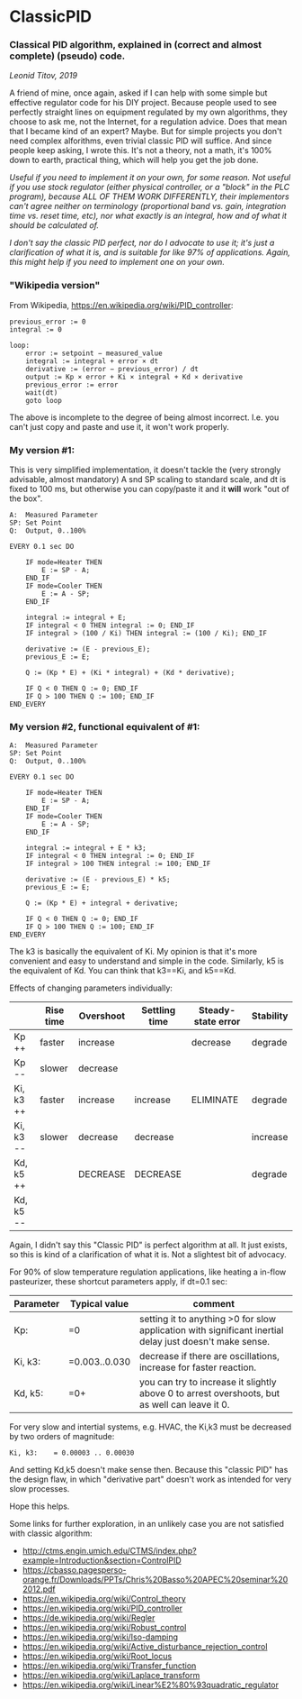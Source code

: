 # ClassicPID

### Classical PID algorithm, explained in (correct and almost complete) (pseudo) code.

_Leonid Titov, 2019_

A friend of mine, once again, asked if I can help with some simple but effective regulator code for his DIY project. Because people used to see perfectly straight lines on equipment regulated by my own algorithms, they choose to ask me, not the Internet, for a regulation advice. Does that mean that I became kind of an expert? Maybe. But for simple projects you don't need complex alforithms, even trivial classic PID will suffice. And since people keep asking, I wrote this. It's not a theory, not a math, it's 100% down to earth, practical thing, which will help you get the job done.

_Useful if you need to implement it on your own, for some reason. Not useful if you use stock
regulator (either physical controller, or a "block" in the PLC program), because ALL OF THEM WORK DIFFERENTLY,
their implementors can't agree neither on terminology (proportional band vs. gain, integration time vs. reset time, etc),
nor what exactly is an integral, how and of what it should be calculated of._

_I don't say the classic PID perfect, nor do I advocate to use it; it's just a clarification of what it is, and is
suitable for like 97% of applications. Again, this might help if you need to implement one on your own._

### "Wikipedia version"

From Wikipedia, https://en.wikipedia.org/wiki/PID_controller:

	previous_error := 0
	integral := 0
	
	loop:
		error := setpoint − measured_value
		integral := integral + error × dt
		derivative := (error − previous_error) / dt
		output := Kp × error + Ki × integral + Kd × derivative
		previous_error := error
		wait(dt)
		goto loop

The above is incomplete to the degree of being almost incorrect. I.e. you can't just copy and paste and use it,
it won't work properly.

### My version #1:

This is very simplified implementation, it doesn't tackle the (very strongly advisable, almost mandatory)
A snd SP scaling to standard scale, and dt is fixed to 100 ms, but otherwise you can copy/paste it and it __will__
work "out of the box".

	A:	Measured Parameter
	SP:	Set Point
	Q:	Output, 0..100%

	EVERY 0.1 sec DO
	
		IF mode=Heater THEN
			E := SP - A;
		END_IF
		IF mode=Cooler THEN
			E := A - SP;
		END_IF
		
		integral := integral + E;
		IF integral < 0 THEN integral := 0; END_IF
		IF integral > (100 / Ki) THEN integral := (100 / Ki); END_IF
		
		derivative := (E - previous_E);
		previous_E := E;
		
		Q := (Kp * E) + (Ki * integral) + (Kd * derivative);
		
		IF Q < 0 THEN Q := 0; END_IF
		IF Q > 100 THEN Q := 100; END_IF
	END_EVERY


### My version #2, functional equivalent of #1:

	A:	Measured Parameter
	SP:	Set Point
	Q:	Output, 0..100%

	EVERY 0.1 sec DO
	
		IF mode=Heater THEN
			E := SP - A;
		END_IF
		IF mode=Cooler THEN
			E := A - SP;
		END_IF
		
		integral := integral + E * k3;
		IF integral < 0 THEN integral := 0; END_IF
		IF integral > 100 THEN integral := 100; END_IF
		
		derivative := (E - previous_E) * k5;
		previous_E := E;
		
		Q := (Kp * E) + integral + derivative;
		
		IF Q < 0 THEN Q := 0; END_IF
		IF Q > 100 THEN Q := 100; END_IF
	END_EVERY
	
The k3 is basically the equivalent of Ki. My opinion is that it's more convenient and easy to
understand and simple in the code. Similarly, k5 is the equivalent of Kd. You can think that
k3==Ki, and k5==Kd.

Effects of changing parameters individually:

|	|Rise time	|Overshoot	|Settling time	|Steady-state error	|Stability	|
| ---	| ---	| ---	| ---	| ---	| ---	|
|Kp ++	|faster	|increase	|	|decrease	|degrade	|
|Kp --	|slower	|decrease	|	|	|	|
|Ki, k3 ++	|faster	|increase	|increase	|ELIMINATE	|degrade	|
|Ki, k3 --	|slower	|decrease	|decrease	|	|increase	|
|Kd, k5 ++	|	|DECREASE	|DECREASE	|	|degrade	|
|Kd, k5 --	|	|	|	|	|	|


Again, I didn't say this "Classic PID" is perfect algorithm at all. It just exists, so this is kind of
a clarification of what it is. Not a slightest bit of advocacy.

For 90% of slow temperature regulation applications, like heating a in-flow pasteurizer, these shortcut parameters apply,
if dt=0.1 sec:

| Parameter	| Typical value	| comment	|
| ---	| ---	| ---	|
|Kp:	|=0	|setting it to anything >0 for slow application with significant inertial delay just doesn't make sense.	|
|Ki, k3:	|=0.003..0.030	|decrease if there are oscillations, increase for faster reaction.	|
|Kd, k5:	|=0+	|you can try to increase it slightly above 0 to arrest overshoots, but as well can leave it 0.	|

For very slow and intertial systems, e.g. HVAC, the Ki,k3 must be decreased by two orders of magnitude:

	Ki, k3:	   = 0.00003 .. 0.00030

And setting Kd,k5 doesn't make sense then. Because this "classic PID" has the design flaw, in which "derivative part" doesn't
work as intended for very slow processes.

Hope this helps.

Some links for further exploration, in an unlikely case you are not satisfied with classic algorithm:
  - http://ctms.engin.umich.edu/CTMS/index.php?example=Introduction&section=ControlPID
  - https://cbasso.pagesperso-orange.fr/Downloads/PPTs/Chris%20Basso%20APEC%20seminar%202012.pdf
  - https://en.wikipedia.org/wiki/Control_theory
  - https://en.wikipedia.org/wiki/PID_controller
  - https://de.wikipedia.org/wiki/Regler
  - https://en.wikipedia.org/wiki/Robust_control
  - https://en.wikipedia.org/wiki/Iso-damping
  - https://en.wikipedia.org/wiki/Active_disturbance_rejection_control
  - https://en.wikipedia.org/wiki/Root_locus
  - https://en.wikipedia.org/wiki/Transfer_function
  - https://en.wikipedia.org/wiki/Laplace_transform
  - https://en.wikipedia.org/wiki/Linear%E2%80%93quadratic_regulator
  
